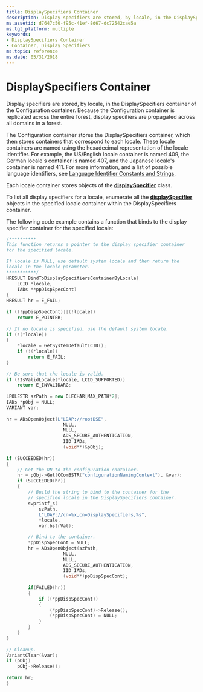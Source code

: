 ```yaml
---
title: DisplaySpecifiers Container
description: Display specifiers are stored, by locale, in the DisplaySpecifiers container of the Configuration container. Because the Configuration container is replicated across the entire forest, display specifiers are propagated across all domains in a forest.
ms.assetid: d7647c50-f95c-41ef-8d67-dc72542cae5a
ms.tgt_platform: multiple
keywords:
- DisplaySpecifiers Container
- Container, Display Specifiers
ms.topic: reference
ms.date: 05/31/2018
---
```


# DisplaySpecifiers Container

Display specifiers are stored, by locale, in the DisplaySpecifiers container of the Configuration container. Because the Configuration container is replicated across the entire forest, display specifiers are propagated across all domains in a forest.

The Configuration container stores the DisplaySpecifiers container, which then stores containers that correspond to each locale. These locale containers are named using the hexadecimal representation of the locale identifier. For example, the US/English locale container is named 409, the German locale's container is named 407, and the Japanese locale's container is named 411. For more information, and a list of possible language identifiers, see [Language Identifier Constants and Strings](/windows/desktop/Intl/language-identifier-constants-and-strings).

Each locale container stores objects of the [**displaySpecifier**](/windows/desktop/ADSchema/c-displayspecifier) class.

To list all display specifiers for a locale, enumerate all the [**displaySpecifier**](/windows/desktop/ADSchema/c-displayspecifier) objects in the specified locale container within the DisplaySpecifiers container.

The following code example contains a function that binds to the display specifier container for the specified locale:


```C++
/**********
This function returns a pointer to the display specifier container 
for the specified locale.

If locale is NULL, use default system locale and then return the 
locale in the locale parameter.
***********/
HRESULT BindToDisplaySpecifiersContainerByLocale(
    LCID *locale,
    IADs **ppDispSpecCont)
{
HRESULT hr = E_FAIL;
 
if ((!ppDispSpecCont)||(!locale))
    return E_POINTER;
 
// If no locale is specified, use the default system locale.
if (!(*locale))
{
    *locale = GetSystemDefaultLCID();
    if (!(*locale))
        return E_FAIL;
}
 
// Be sure that the locale is valid.
if (!IsValidLocale(*locale, LCID_SUPPORTED))
    return E_INVALIDARG;
 
LPOLESTR szPath = new OLECHAR[MAX_PATH*2];
IADs *pObj = NULL;
VARIANT var;
 
hr = ADsOpenObject(L"LDAP://rootDSE",
                     NULL,
                     NULL,
                     ADS_SECURE_AUTHENTICATION,
                     IID_IADs,
                     (void**)&pObj);
 
if (SUCCEEDED(hr))
{
    // Get the DN to the configuration container.
    hr = pObj->Get(CComBSTR("configurationNamingContext"), &var);
    if (SUCCEEDED(hr))
    {
        // Build the string to bind to the container for the
        // specified locale in the DisplaySpecifiers container.
        swprintf_s(
            szPath, 
            L"LDAP://cn=%x,cn=DisplaySpecifiers,%s", 
            *locale, 
            var.bstrVal);

        // Bind to the container.
        *ppDispSpecCont = NULL;
        hr = ADsOpenObject(szPath,
                     NULL,
                     NULL,
                     ADS_SECURE_AUTHENTICATION,
                     IID_IADs,
                     (void**)ppDispSpecCont);
 
        if(FAILED(hr))
        {
            if ((*ppDispSpecCont))
            {
                (*ppDispSpecCont)->Release();
                (*ppDispSpecCont) = NULL;
            }
        }
    }
}
 
// Cleanup.
VariantClear(&var);
if (pObj)
    pObj->Release();
 
return hr;
}
```



 

 
